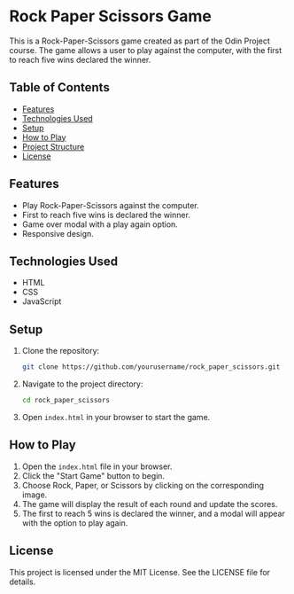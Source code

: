 # Rock Paper Scissors Game

This is a Rock-Paper-Scissors game created as part of the Odin Project course. The game allows a user to play against the computer, with the first to reach five wins declared the winner.

## Table of Contents

- [Features](#features)
- [Technologies Used](#technologies-used)
- [Setup](#setup)
- [How to Play](#how-to-play)
- [Project Structure](#project-structure)
- [License](#license)

## Features

- Play Rock-Paper-Scissors against the computer.
- First to reach five wins is declared the winner.
- Game over modal with a play again option.
- Responsive design.

## Technologies Used

- HTML
- CSS
- JavaScript

## Setup

1. Clone the repository:
   ```sh
   git clone https://github.com/yourusername/rock_paper_scissors.git
   ```
2. Navigate to the project directory:
   ```sh
   cd rock_paper_scissors
   ```
3. Open `index.html` in your browser to start the game.

## How to Play

1. Open the `index.html` file in your browser.
2. Click the "Start Game" button to begin.
3. Choose Rock, Paper, or Scissors by clicking on the corresponding image.
4. The game will display the result of each round and update the scores.
5. The first to reach 5 wins is declared the winner, and a modal will appear with the option to play again.

## License

This project is licensed under the MIT License. See the LICENSE file for details.
